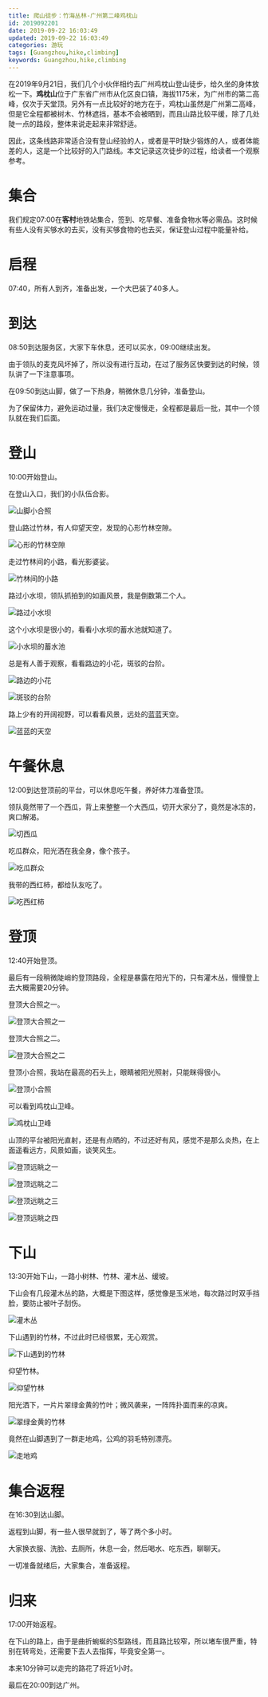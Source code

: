 ```yaml
---
title: 爬山徒步：竹海丛林-广州第二峰鸡枕山
id: 2019092201
date: 2019-09-22 16:03:49
updated: 2019-09-22 16:03:49
categories: 游玩
tags: [Guangzhou,hike,climbing]
keywords: Guangzhou,hike,climbing
---
```



在2019年9月21日，我们几个小伙伴相约去广州鸡枕山登山徒步，给久坐的身体放松一下。**鸡枕山**位于广东省广州市从化区良口镇，海拔1175米，为广州市的第二高峰，仅次于天堂顶。另外有一点比较好的地方在于，鸡枕山虽然是广州第二高峰，但是它全程都被树木、竹林遮挡，基本不会被晒到，而且山路比较平缓，除了几处陡一点的路段，整体来说走起来非常舒适。

因此，这条线路非常适合没有登山经验的人，或者是平时缺少锻炼的人，或者体能差的人，这是一个比较好的入门路线。本文记录这次徒步的过程，给读者一个观察参考。


<!-- more -->


# 集合


我们规定07:00在**客村**地铁站集合，签到、吃早餐、准备食物水等必需品。这时候有些人没有买够水的去买，没有买够食物的也去买，保证登山过程中能量补给。


# 启程


07:40，所有人到齐，准备出发，一个大巴装了40多人。


# 到达


08:50到达服务区，大家下车休息，还可以买水，09:00继续出发。

由于领队的麦克风坏掉了，所以没有进行互动，在过了服务区快要到达的时候，领队讲了一下注意事项。

在09:50到达山脚，做了一下热身，稍微休息几分钟，准备登山。

为了保留体力，避免运动过量，我们决定慢慢走，全程都是最后一批，其中一个领队就在我们后面。


# 登山


10:00开始登山。

在登山入口，我们的小队伍合影。

![山脚小合照](https://raw.githubusercontent.com/iplaypi/img-playpi/master/img/2019/20190923005645.jpg "山脚小合照")

登山路过竹林，有人仰望天空，发现的心形竹林空隙。

![心形的竹林空隙](https://raw.githubusercontent.com/iplaypi/img-playpi/master/img/2019/20190923005740.jpg "心形的竹林空隙")

走过竹林间的小路，看光影婆娑。

![竹林间的小路](https://raw.githubusercontent.com/iplaypi/img-playpi/master/img/2019/20190923005830.jpg "竹林间的小路")

路过小水坝，领队抓拍到的如画风景，我是倒数第二个人。

![路过小水坝](https://raw.githubusercontent.com/iplaypi/img-playpi/master/img/2019/20190923005941.jpg "路过小水坝")

这个小水坝是很小的，看看小水坝的蓄水池就知道了。

![小水坝的蓄水池](https://raw.githubusercontent.com/iplaypi/img-playpi/master/img/2019/20190923010019.jpg "小水坝的蓄水池")

总是有人善于观察，看看路边的小花，斑驳的台阶。

![路边的小花](https://raw.githubusercontent.com/iplaypi/img-playpi/master/img/2019/20190923010102.jpg "路边的小花")

![斑驳的台阶](https://raw.githubusercontent.com/iplaypi/img-playpi/master/img/2019/20190923010113.jpg "斑驳的台阶")

路上少有的开阔视野，可以看看风景，远处的蓝蓝天空。

![蓝蓝的天空](https://raw.githubusercontent.com/iplaypi/img-playpi/master/img/2019/20190923010213.jpg "蓝蓝的天空")


# 午餐休息


12:00到达登顶前的平台，可以休息吃午餐，养好体力准备登顶。

领队竟然带了一个西瓜，背上来整整一个大西瓜，切开大家分了，竟然是冰冻的，爽口解渴。

![切西瓜](https://raw.githubusercontent.com/iplaypi/img-playpi/master/img/2019/20190923011540.jpg "切西瓜")

吃瓜群众，阳光洒在我全身，像个孩子。

![吃瓜群众](https://raw.githubusercontent.com/iplaypi/img-playpi/master/img/2019/20190923011556.jpg "吃瓜群众")

我带的西红柿，都给队友吃了。

![吃西红柿](https://raw.githubusercontent.com/iplaypi/img-playpi/master/img/2019/20190923011609.jpg "吃西红柿")


# 登顶


12:40开始登顶。

最后有一段稍微陡峭的登顶路段，全程是暴露在阳光下的，只有灌木丛，慢慢登上去大概需要20分钟。

登顶大合照之一。

![登顶大合照之一](https://raw.githubusercontent.com/iplaypi/img-playpi/master/img/2019/20190923011649.jpg "登顶大合照之一")

登顶大合照之二。

![登顶大合照之二](https://raw.githubusercontent.com/iplaypi/img-playpi/master/img/2019/20190923011702.jpg "登顶大合照之二")

登顶小合照，我站在最高的石头上，眼睛被阳光照射，只能眯得很小。

![登顶小合照](https://raw.githubusercontent.com/iplaypi/img-playpi/master/img/2019/20190923011715.jpg "登顶小合照")

可以看到鸡枕山卫峰。

![鸡枕山卫峰](https://raw.githubusercontent.com/iplaypi/img-playpi/master/img/2019/20190923011731.jpg "鸡枕山卫峰")

山顶的平台被阳光直射，还是有点晒的，不过还好有风，感觉不是那么炎热，在上面遥看远方，风景如画，谈笑风生。

![登顶远眺之一](https://raw.githubusercontent.com/iplaypi/img-playpi/master/img/2019/20190923011904.jpg "登顶远眺之一")

![登顶远眺之二](https://raw.githubusercontent.com/iplaypi/img-playpi/master/img/2019/20190923011915.jpg "登顶远眺之二")

![登顶远眺之三](https://raw.githubusercontent.com/iplaypi/img-playpi/master/img/2019/20190923011924.jpg "登顶远眺之三")

![登顶远眺之四](https://raw.githubusercontent.com/iplaypi/img-playpi/master/img/2019/20190923011934.jpg "登顶远眺之四")


# 下山


13:30开始下山，一路小树林、竹林、灌木丛、缓坡。

下山会有几段灌木丛的路，大概是下图这样，感觉像是玉米地，每次路过时双手挡脸，要防止被叶子刮伤。

![灌木丛](https://raw.githubusercontent.com/iplaypi/img-playpi/master/img/2019/20190923012043.jpg "灌木丛")

下山遇到的竹林，不过此时已经很累，无心观赏。

![下山遇到的竹林](https://raw.githubusercontent.com/iplaypi/img-playpi/master/img/2019/20190923012346.jpg "下山遇到的竹林")

仰望竹林。

![仰望竹林](https://raw.githubusercontent.com/iplaypi/img-playpi/master/img/2019/20190923012433.jpg "仰望竹林")

阳光洒下，一片片翠绿金黄的竹叶；微风袭来，一阵阵扑面而来的凉爽。

![翠绿金黄的竹林](https://raw.githubusercontent.com/iplaypi/img-playpi/master/img/2019/20190923012128.jpg "翠绿金黄的竹林")

竟然在山脚遇到了一群走地鸡，公鸡的羽毛特别漂亮。

![走地鸡](https://raw.githubusercontent.com/iplaypi/img-playpi/master/img/2019/20190923012211.jpg "走地鸡")


# 集合返程


在16:30到达山脚。

返程到山脚，有一些人很早就到了，等了两个多小时。

大家换衣服、洗脸、去厕所，休息一会，然后喝水、吃东西，聊聊天。

一切准备就绪后，大家集合，准备返程。


# 归来


17:00开始返程。

在下山的路上，由于是曲折蜿蜒的S型路线，而且路比较窄，所以堵车很严重，特别在转弯处，还需要下去人去指挥，毕竟安全第一。

本来10分钟可以走完的路花了将近1小时。

最后在20:00到达广州。

